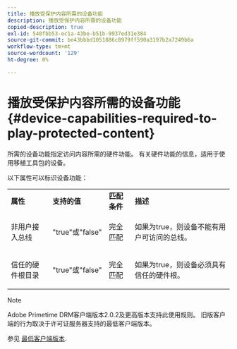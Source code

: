 ```yaml
---
title: 播放受保护内容所需的设备功能
description: 播放受保护内容所需的设备功能
copied-description: true
exl-id: 540fbb53-ec1a-43be-b51b-9937ed31e384
source-git-commit: be43bbbd1051886c8979ff590a3197b2a7249b6a
workflow-type: tm+mt
source-wordcount: '129'
ht-degree: 0%

---
```


# 播放受保护内容所需的设备功能 {#device-capabilities-required-to-play-protected-content}

所需的设备功能指定访问内容所需的硬件功能。 有关硬件功能的信息，适用于使用移植工具包的设备。

以下属性可以标识设备功能：

<table id="table_v3n_fks_n4"> 
 <tbody> 
  <tr> 
   <td><b>属性</b> </td> 
   <td><b>支持的值</b> </td> 
   <td><b>匹配条件</b> </td> 
   <td><b>描述</b> </td> 
  </tr> 
  <tr> 
   <td colname="1" class="- topic/entry "> <p class="- topic/p ">非用户接入总线 </p> </td> 
   <td colname="2" class="- topic/entry "> <p class="- topic/p ">"true"或"false" </p> </td> 
   <td colname="3" class="- topic/entry "> <p class="- topic/p ">完全匹配 </p> </td> 
   <td colname="4" class="- topic/entry "> <p class="- topic/p ">如果为true，则设备不能有用户可访问的总线。 </p> </td> 
  </tr> 
  <tr> 
   <td colname="1" class="- topic/entry "> <p class="- topic/p ">信任的硬件根目录 </p> </td> 
   <td colname="2" class="- topic/entry "> <p class="- topic/p ">"true"或"false" </p> </td> 
   <td colname="3" class="- topic/entry "> <p class="- topic/p ">完全匹配 </p> </td> 
   <td colname="4" class="- topic/entry "> <p class="- topic/p ">如果为true，则设备必须具有信任的硬件根。 </p> </td> 
  </tr> 
 </tbody> 
</table>

>[!NOTE]
>
>Adobe Primetime DRM客户端版本2.0.2及更高版本支持此使用规则。 旧版客户端的行为取决于许可证服务器支持的最低客户端版本。
>
>参见 [最低客户端版本](../../../../protecting-content/setting-up-the-sdk/setup-dev-env.md).
